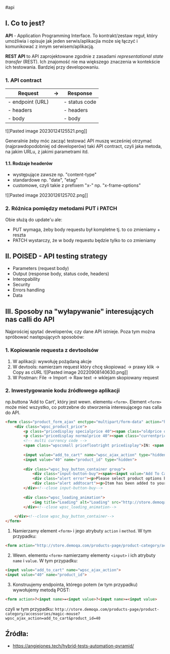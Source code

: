 #api 

## I. Co to jest?

**API** - Application Programming Interface. 
To kontrakt/zestaw reguł, który umożliwia i opisuje jak jeden serwis/aplikacjia może się łączyć i komunikować z innym serwisem/aplikacją.

**REST API** to API zaprojektowane zgodnie z zasadami *representational state transfer* (REST). Ich znajomość nie ma większego znaczenia w kontekście ich testowania. Bardziej przy developowaniu.

### 1. API contract

| Request    | ->  | Response |
| ---------- | --- | -------- |
| - endpoint (URL) |     | - status code         |
| - headers  |     | - headers         |
| - body           |     | - body         |

![[Pasted image 20230124125521.png]]

Generalnie żeby móc zacząć testować API muszę wcześniej otrzymać (najprawdopodobniej od developerów) taki API contract, czyli jaka metoda, na jakim URLu, z jakimi parametrami itd.

#### 1.1. Rodzaje headerów

- występujące zawsze np. "content-type"
- standardowe np. "date", "etag"
- customowe, czyli takie z prefixem "x-" np. "x-frame-options"

![[Pasted image 20230126125702.png]]

### 2. Różnica pomiędzy metodami PUT i PATCH
Obie służą do update'u ale:
- PUT wymaga, żeby body requestu był kompletne tj. to co zmieniamy + reszta
- PATCH wystarczy, że w body requestu będzie tylko to co zmieniamy

## II. POISED - API testing strategy
- Parameters (request body)
- Output (response body, status code, headers)
- Interopability
- Security
- Errors handling
- Data

## III. Sposoby na "wyłapywanie" interesujących nas calli do API
Najprościej spytać developerów, czy dane API istnieje. Poza tym można spróbować następujących sposobów:

### 1. Kopiowanie requesta z devtoolsów
1. W aplikacji: wywołuję pożądaną akcje
2. W devtools: namierzam request który chcę skopiować -> prawy klik -> Copy as cURL
![[Pasted image 20220908140630.png]]
3. W Postman: File -> Import -> Raw text -> wklejam skopiowany request

### 2. Inwestygowanie kodu źródłowego aplikacji

np.buttona 'Add to Cart', który jest wewn. elementu `<form>`. Element `<form>` może mieć wszystko, co potrzebne do stworzenia interesującego nas calla do API.

```html
<form class="product_form_ajax" enctype="multipart/form-data" action="http://store.demoqa.com/products-page/product-category/accessories/magic-mouse/" method="post" name="1">
	<div class="wpsc_product_price">
		<p class="pricedisplay specialprice 40"><span class="oldprice old_product_price_40">$200.00</span></p>
		<p class="pricedisplay normalprice 40"><span class="currentprice pricedisplay product_price_40">$150.00</span></p>
		<!-- multi currency code -->
		<span class="wpscsmall pricefloatright pricedisplay">IN: <span class="pricedisplay">$12,000.00</span></span><br>                                    															</div><!--close wpsc_product_price-->
 
		<input value="add_to_cart" name="wpsc_ajax_action" type="hidden">
		<input value="40" name="product_id" type="hidden">					
 
		<div class="wpsc_buy_button_container group">
			<div class="input-button-buy"><span><input value="Add To Cart" name="Buy" class="wpsc_buy_button" type="submit"></span>
			<div class="alert error"><p>Please select product options before adding to cart</p><span>&nbsp;</span></div>
			<div class="alert addtocart"><p>Item has been added to your cart!</p><span>&nbsp;</span></div>                                                                                                                     
		</div><!--close input-button-buy-->
	
		<div class="wpsc_loading_animation">
			<img title="Loading" alt="Loading" src="http://store.demoqa.com/wp-content/themes/mio/images/ajax-loader.gif">
		</div><!--close wpsc_loading_animation-->                                        
 
	</div><!--close wpsc_buy_button_container-->
</form>
```

1. Namierzamy element `<form>` i jego atrybuty `action` i `method`. W tym przypadku:

```html
<form action="http://store.demoqa.com/products-page/product-category/accessories/magic-mouse/" method="post">
```

2. Wewn. elementu `<form>` namierzamy elementy `<input>` i ich atrybuty `name` i `value`. W tym przypadku:

```html
<input value="add_to_cart" name="wpsc_ajax_action">
<input value="40" name="product_id">	
```

3. Konstruujemy endpointa, którego potem (w tym przypadku) wywołujemy metodą POST:

```html
<form action>?<input name>=<input value>?<input name>=<input value>
```

czyli w tym przypadku:
`http://store.demoqa.com/products-page/product-category/accessories/magic-mouse?wpsc_ajax_action=add_to_cart&product_id=40`

## Źródła:
- https://angiejones.tech/hybrid-tests-automation-pyramid/